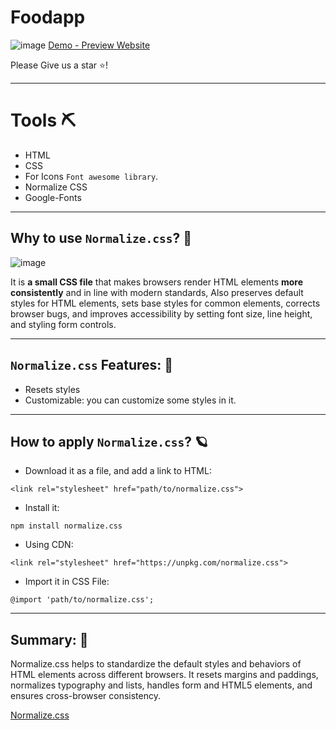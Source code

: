 # Foodapp

![image](https://github.com/WajdWael/Foodapp/assets/81550668/7557cee7-34f4-43db-bf38-7579cb0c7002)
[Demo - Preview Website](https://wajdwael.github.io/Foodapp/)

Please Give us a star ⭐!

---

# Tools ⛏️
- HTML
- CSS
- For Icons `Font awesome library`.
- Normalize CSS
- Google-Fonts

---

## Why to use ```Normalize.css```? 💭
![image](https://github.com/WajdWael/Foodapp/assets/81550668/71c92a90-9f51-49c0-8fb7-f23cbe0331f9)

It is **a small CSS file** that makes browsers render HTML elements **more consistently** and in line with modern standards, Also preserves default styles for HTML elements, sets base styles for common elements, corrects browser bugs, and improves accessibility by setting font size, line height, and styling form controls. 

---

## `Normalize.css` Features: 🌟
- Resets styles
- Customizable: you can customize some styles in it.

---

## How to apply `Normalize.css`? 🪐
  - Download it as a file, and add a link to HTML:
  ```
  <link rel="stylesheet" href="path/to/normalize.css">
  ```
  
  - Install it:
  ```
  npm install normalize.css
  ```
  
  - Using CDN:
  ```
  <link rel="stylesheet" href="https://unpkg.com/normalize.css">
  ```
  
  - Import it in CSS File:
  ```
  @import 'path/to/normalize.css';
  ```
---

## Summary: 💎
Normalize.css helps to standardize the default styles and behaviors of HTML elements across different browsers. It resets margins and paddings, normalizes typography and lists, handles form and HTML5 elements, and ensures cross-browser consistency.

[Normalize.css](https://necolas.github.io/normalize.css/#:~:text=Normalize.css%20makes%20browsers%20render,the%20styles%20that%20need%20normalizing.)
